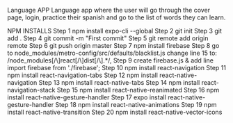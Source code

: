 Language APP
Language app where the user will go through the cover page, login, practice their spanish and go to the list of words they can learn.

NPM INSTALLS 
Step 1
npm install expo-cli --global
Step 2
git init
Step 3
git add .
Step 4
git commit -m "First commit"
Step 5
git remote add origin remote
Step 6
git push origin master
Step 7
npm install firebase
Step 8
go to node_modules/metro-config/src/defaults/blacklist.js
    change line 15 to: /node_modules[\/\\]react[\/\\]dist[\/\\].*/,
Step 9
create firebase.js & add line import firebase from './firebase';
Step 10
npm install react-navigation
Step 11
npm install react-navigation-tabs
Step 12
npm install react-native-navigation
Step 13
npm install react-native-tabs
Step 14
npm install react-navigation-stack
Step 15
npm install react-native-reanimated
Step 16
npm install react-native-gesture-handler
Step 17
expo install react-native-gesture-handler
Step 18
npm install react-native-animations
Step 19
npm install react-native-transition
Step 20
npm install react-native-vector-icons